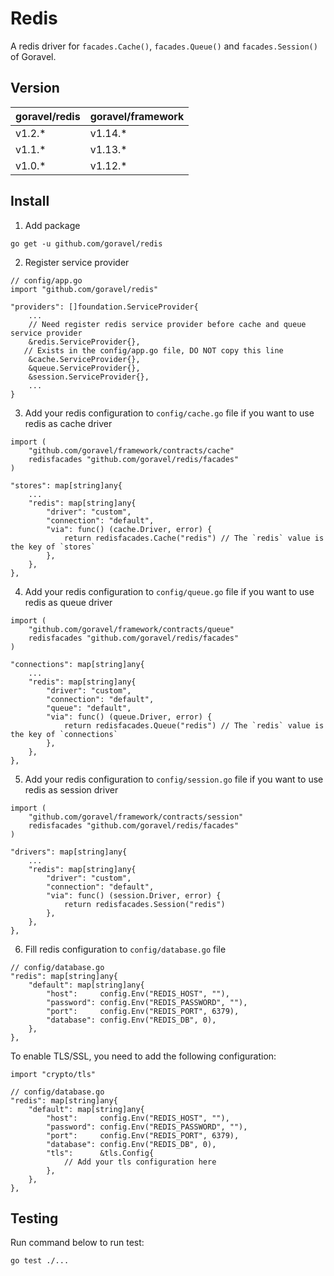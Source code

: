 # Redis

A redis driver for `facades.Cache()`, `facades.Queue()` and `facades.Session()` of Goravel.

## Version

| goravel/redis | goravel/framework |
| ------------- | ----------------- |
| v1.2.\*       | v1.14.\*          |
| v1.1.\*       | v1.13.\*          |
| v1.0.\*       | v1.12.\*          |

## Install

1. Add package

```
go get -u github.com/goravel/redis
```

2. Register service provider

```
// config/app.go
import "github.com/goravel/redis"

"providers": []foundation.ServiceProvider{
    ...
    // Need register redis service provider before cache and queue service provider
    &redis.ServiceProvider{},
   // Exists in the config/app.go file, DO NOT copy this line
    &cache.ServiceProvider{},
    &queue.ServiceProvider{},
    &session.ServiceProvider{},
    ...
}
```

3. Add your redis configuration to `config/cache.go` file if you want to use redis as cache driver

```
import (
    "github.com/goravel/framework/contracts/cache"
    redisfacades "github.com/goravel/redis/facades"
)

"stores": map[string]any{
    ...
    "redis": map[string]any{
        "driver": "custom",
        "connection": "default",
        "via": func() (cache.Driver, error) {
            return redisfacades.Cache("redis") // The `redis` value is the key of `stores`
        },
    },
},
```

4. Add your redis configuration to `config/queue.go` file if you want to use redis as queue driver

```
import (
    "github.com/goravel/framework/contracts/queue"
    redisfacades "github.com/goravel/redis/facades"
)

"connections": map[string]any{
    ...
    "redis": map[string]any{
        "driver": "custom",
        "connection": "default",
        "queue": "default",
        "via": func() (queue.Driver, error) {
            return redisfacades.Queue("redis") // The `redis` value is the key of `connections`
        },
    },
},
```

5. Add your redis configuration to `config/session.go` file if you want to use redis as session driver

```
import (
    "github.com/goravel/framework/contracts/session"
    redisfacades "github.com/goravel/redis/facades"
)

"drivers": map[string]any{
    ...
    "redis": map[string]any{
        "driver": "custom",
        "connection": "default",
        "via": func() (session.Driver, error) {
            return redisfacades.Session("redis")
        },
    },
},
```

6. Fill redis configuration to `config/database.go` file

```
// config/database.go
"redis": map[string]any{
    "default": map[string]any{
        "host":     config.Env("REDIS_HOST", ""),
        "password": config.Env("REDIS_PASSWORD", ""),
        "port":     config.Env("REDIS_PORT", 6379),
        "database": config.Env("REDIS_DB", 0),
    },
},
```

To enable TLS/SSL, you need to add the following configuration:

```
import "crypto/tls"

// config/database.go
"redis": map[string]any{
    "default": map[string]any{
        "host":     config.Env("REDIS_HOST", ""),
        "password": config.Env("REDIS_PASSWORD", ""),
        "port":     config.Env("REDIS_PORT", 6379),
        "database": config.Env("REDIS_DB", 0),
        "tls":      &tls.Config{
            // Add your tls configuration here
        },
    },
},
```

## Testing

Run command below to run test:

```
go test ./...
```
